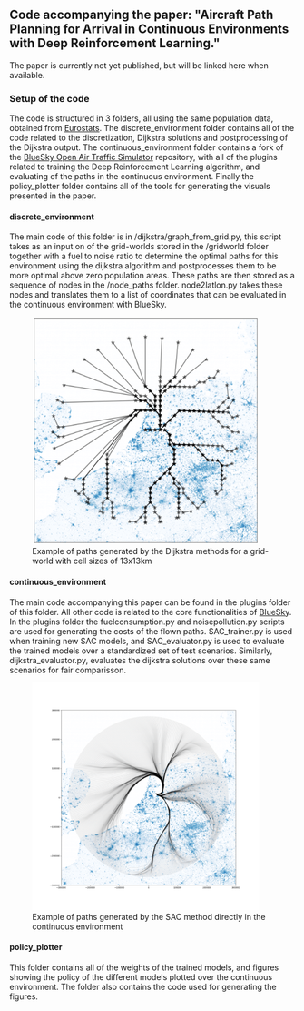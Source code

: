 ## Code accompanying the paper: "Aircraft Path Planning for Arrival in Continuous Environments with Deep Reinforcement Learning."

The paper is currently not yet published, but will be linked here when available.

### Setup of the code
The code is structured in 3 folders, all using the same population data, obtained from [Eurostats](https://ec.europa.eu/eurostat/web/gisco/geodata/reference-data/grids). 
The discrete_environment folder contains all of the code related to the discretization, Dijkstra solutions and postprocessing of the Dijkstra output. The continuous_environment folder contains a fork of the [BlueSky Open Air Traffic Simulator](https://github.com/TUDelft-CNS-ATM/bluesky) repository, with all of the plugins related to training the Deep Reinforcement Learning algorithm, and evaluating of the paths in the continuous environment. Finally the policy_plotter folder contains all of the tools for generating the visuals presented in the paper. 

#### discrete_environment
The main code of this folder is in /dijkstra/graph_from_grid.py, this script takes as an input on of the grid-worlds stored in the /gridworld folder together with a fuel to noise ratio to determine the optimal paths for this environment using the dijkstra algorithm and postprocesses them to be more optimal above zero population areas. These paths are then stored as a sequence of nodes in the /node_paths folder. node2latlon.py takes these nodes and translates them to a list of coordinates that can be evaluated in the continuous environment with BlueSky.

<figure>
  <img src="policy_plotter/output/Dijkstra_x1.png"
       alt="Dijkstra"
       width="400">
  <figcaption>Example of paths generated by the Dijkstra methods for a grid-world with cell sizes of 13x13km</figcaption>
</figure>

#### continuous_environment
The main code accompanying this paper can be found in the plugins folder of this folder. All other code is related to the core functionalities of [BlueSky](https://github.com/TUDelft-CNS-ATM/bluesky). In the plugins folder the fuelconsumption.py and noisepollution.py scripts are used for generating the costs of the flown paths. SAC_trainer.py is used when training new SAC models, and SAC_evaluator.py is used to evaluate the trained models over a standardized set of test scenarios. Similarly, dijkstra_evaluator.py, evaluates the dijkstra solutions over these same scenarios for fair comparisson.

<figure>
  <img src="policy_plotter/output/x2.png"
       alt="SAC"
       width="400">
  <figcaption>Example of paths generated by the SAC method directly in the continuous environment</figcaption>
</figure>

#### policy_plotter
This folder contains all of the weights of the trained models, and figures showing the policy of the different models plotted over the continuous environment. The folder also contains the code used for generating the figures.
